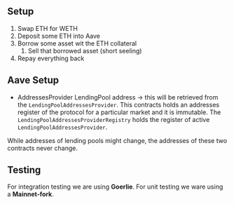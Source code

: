 ## Setup
1. Swap ETH for WETH
2. Deposit some ETH into Aave
3. Borrow some asset wit the ETH collateral
   1. Sell that borrowed asset (short seeling)
4. Repay everything back

## Aave Setup
- AddressesProvider
  LendingPool address -> this will be retrieved from the `LendingPoolAddressesProvider`.
  This contracts holds an addresses register of the protocol for a particular market and it is immutable. 
  The `LendingPoolAddressesProviderRegistry` holds the register of active `LendingPoolAddressesProvider`.

While addresses of lending pools might change, the addresses of these two contracts never change.

## Testing
For integration testing we are using **Goerlie**.
For unit testing we ware using a **Mainnet-fork**.
